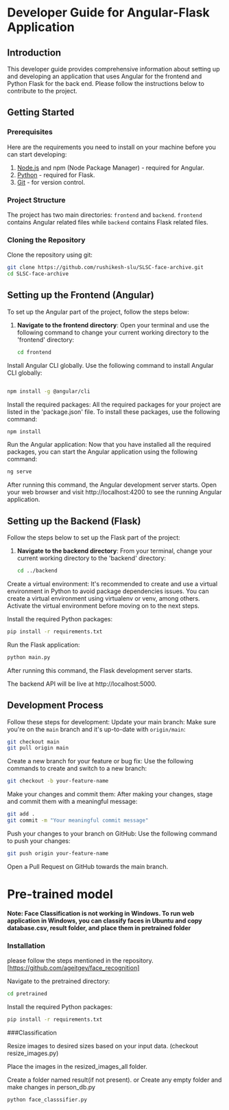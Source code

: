 # Developer Guide for Angular-Flask Application

## Introduction
This developer guide provides comprehensive information about setting up and developing an application that uses Angular for the frontend and Python Flask for the back end. Please follow the instructions below to contribute to the project.

## Getting Started

### Prerequisites
Here are the requirements you need to install on your machine before you can start developing:

1. [Node.js](https://nodejs.org/en/download/) and npm (Node Package Manager) - required for Angular.
2. [Python](https://www.python.org/downloads/) - required for Flask.
3. [Git](https://git-scm.com/downloads) - for version control.

### Project Structure
The project has two main directories: `frontend` and `backend`. `frontend` contains Angular related files while `backend` contains Flask related files.

### Cloning the Repository

Clone the repository using git:

```bash
git clone https://github.com/rushikesh-slu/SLSC-face-archive.git
cd SLSC-face-archive
```
## Setting up the Frontend (Angular)

To set up the Angular part of the project, follow the steps below:

1. **Navigate to the frontend directory**: Open your terminal and use the following command to change your current working directory to the 'frontend' directory:
   ```bash
   cd frontend
   
Install Angular CLI globally. Use the following command to install Angular CLI globally:
```bash

npm install -g @angular/cli
```
Install the required packages: All the required packages for your project are listed in the 'package.json' file. To install these packages, use the following command:
```bash
npm install
```
Run the Angular application: Now that you have installed all the required packages, you can start the Angular application using the following command:
```bash
ng serve
```
After running this command, the Angular development server starts.
Open your web browser and visit http://localhost:4200 to see the running Angular application.


## Setting up the Backend (Flask)

Follow the steps below to set up the Flask part of the project:

1. **Navigate to the backend directory**: From your terminal, change your current working directory to the 'backend' directory:
   ```bash
   cd ../backend
    ```
Create a virtual environment: It's recommended to create and use a virtual environment in Python to avoid package dependencies issues. You can create a virtual environment using virtualenv or venv, among others. Activate the virtual environment before moving on to the next steps.

Install the required Python packages:

```bash
pip install -r requirements.txt
```
Run the Flask application:

```bash
python main.py
```
After running this command, the Flask development server starts.

The backend API will be live at http://localhost:5000.

## Development Process

Follow these steps for development:
Update your main branch: Make sure you're on the `main` branch and it's up-to-date with `origin/main`:
   ```bash
   git checkout main
   git pull origin main
  ```
Create a new branch for your feature or bug fix: Use the following commands to create and switch to a new branch:
```bash
git checkout -b your-feature-name
```
Make your changes and commit them: After making your changes, stage and commit them with a meaningful message:
```bash
git add .
git commit -m "Your meaningful commit message"
```
Push your changes to your branch on GitHub: Use the following command to push your changes:
```bash
git push origin your-feature-name
```

Open a Pull Request on GitHub towards the main branch.



# Pre-trained model

**Note: Face Classification is not working in Windows. To run web application in Windows, you can classify faces in Ubuntu and copy database.csv, result folder, and place them in pretrained folder**

### Installation

please follow the steps mentioned in the repository.[https://github.com/ageitgey/face_recognition]

Navigate to the pretrained directory: 
```bash
cd pretrained
 ```


Install the required Python packages:

```bash
pip install -r requirements.txt
```

###Classification

Resize images to desired sizes based on your input data. (checkout resize_images.py)

Place the images in the resized_images_all folder.

Create a folder named result(if not present). or Create any empty folder and make changes in person_db.py


```bash
python face_classsifier.py
```







